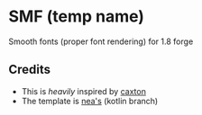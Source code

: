  # SMF (temp name)

 Smooth fonts (proper font rendering) for 1.8 forge

 ## Credits

 - This is *heavily* inspired by [caxton](https://gitlab.com/Kyarei/caxton)
 - The template is [nea's](https://github.com/nea89o/Forge1.8.9Template) (kotlin branch)
